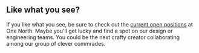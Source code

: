 ## Like what you see?
If you like what you see, be sure to check out the [current open positions](http://www.onenorth.com/careers/ "Careers at One North") at One North. Maybe you'll get lucky and find a spot on our design or engineering teams. You could be the next crafty creator collaborating among our group of clever commrades.
